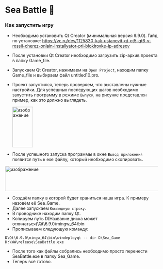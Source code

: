 # Sea Battle 🚢

### Как запустить игру

- Необходимо установить Qt Creator (минимальная версия 6.9.0).
Гайд по установке: https://vc.ru/dev/1125830-kak-ustanovit-qt-qt5-qt6-v-rossii-cherez-onlain-installyator-pri-blokirovke-ip-adresov
- После установки Qt Creator необходимо загрузить zip-архив проекта в папку Game_file.
- Запускаем Qt Creator, нажимаем на `Open Project`, находим папку Game_file и выбираем файл untitled10.pro.
- Проект запустился, теперь проверяем, что выставлены нужные настройки. Для успешных последующих шагов необходимо запустить программу в режиме `Выпуск`, на рисунке представлен пример, как это должно выглядеть.


  <img width="68" height="133" alt="изображение" src="https://github.com/user-attachments/assets/568b1df4-f957-4a4c-b808-a5b4fd128d6c" />
- После успешного запуска программы в окне `Вывод приложения` появится путь к exe файлу, который необходимо скопировать.
  
<img width="903" height="82" alt="изображение" src="https://github.com/user-attachments/assets/7c0910b5-dd65-4e1c-8b37-2bf21b0ff78e" />

- Создаём папку в которой будет храниться наша игра. К примеру назовём её Sea_Game.
- Далее запускаем `Командную строку`.
- В проводнике находим папку Qt.
- Копируем путь D(Название диска может отличаться)\Qt\6.9.0\mingw_64\bin
- Прописываем следующую команду:
```
D\Qt\6.9.0\mingw_64\bin\windeployqt -- dir D\Sea_Game D:\WW\release\SeaBattle.exe
```
- После того как файлы собрались необходимо просто перенести SeaBattle.exe в папку Sea_Game.
- Теперь всё готово. 
